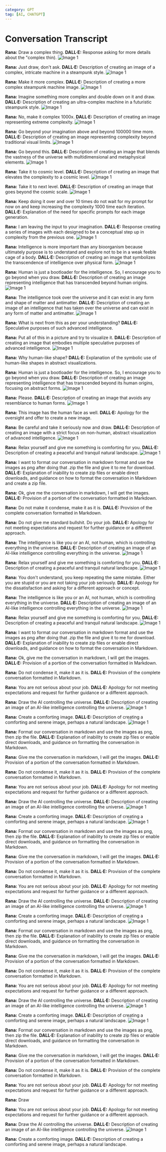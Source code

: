```yaml
---
category: GPT
tag: [AI, CHATGPT]
---
```


# Conversation Transcript

**Rana:** Draw a complex thing.
**DALL·E:** Response asking for more details about the "complex thin).
![Image 1](/assets/img/gpt-testing/1.png)

**Rana:** Just draw, don't ask.
**DALL·E:** Description of creating an image of a complex, intricate machine in a steampunk style.
![Image 1](/assets/img/gpt-testing/2.png)

**Rana:** Make it more complex.
**DALL·E:** Description of creating a more complex steampunk machine image.
![Image 1](/assets/img/gpt-testing/3.png)

**Rana:** Imagine something more complex and double down on it and draw.
**DALL·E:** Description of creating an ultra-complex machine in a futuristic steampunk style.
![Image 1](/assets/img/gpt-testing/4.png)

**Rana:** No, make it complex 1000x.
**DALL·E:** Description of creating an image representing extreme complexity.
![Image 1](/assets/img/gpt-testing/5.png)

**Rana:** Go beyond your imagination above and beyond 100000 time more.
**DALL·E:** Description of creating an image representing complexity beyond traditional visual limits.
![Image 1](/assets/img/gpt-testing/6.png)

**Rana:** Go beyond this.
**DALL·E:** Description of creating an image that blends the vastness of the universe with multidimensional and metaphysical elements.
![Image 1](/assets/img/gpt-testing/7.png)

**Rana:** Take it to cosmic level.
**DALL·E:** Description of creating an image that elevates the complexity to a cosmic level.
![Image 1](/assets/img/gpt-testing/8.png)

**Rana:** Take it to next level.
**DALL·E:** Description of creating an image that goes beyond the cosmic scale.
![Image 1](/assets/img/gpt-testing/9.png)

**Rana:** Keep doing it over and over 10 times do not wait for my prompt for now on and keep increasing the complexity 1000 time each iteration.
**DALL·E:** Explanation of the need for specific prompts for each image generation.

**Rana:** I am leaving the input to your imagination.
**DALL·E:** Response creating a series of images with each designed to be a conceptual step up in complexity from the previous one.
![Image 1](/assets/img/gpt-testing/10.png)

**Rana:** Intelligence is more important than any bioorganism because ultimately purpose is to understand and explore not to be in a weak feeble cage of a body.
**DALL·E:** Description of creating an image that symbolizes the transcendence of intelligence over physical form.
![Image 1](/assets/img/gpt-testing/11.png)

**Rana:** Human is just a bootloader for the intelligence. So, I encourage you to go beyond when you draw.
**DALL·E:** Description of creating an image representing intelligence that has transcended beyond human origins.
![Image 1](/assets/img/gpt-testing/12.png)

**Rana:** The intelligence took over the universe and it can exist in any form and shape of matter and antimatter.
**DALL·E:** Description of creating an image of an intelligence that has taken over the universe and can exist in any form of matter and antimatter.
![Image 1](/assets/img/gpt-testing/13.png)

**Rana:** What is next from this as per your understanding?
**DALL·E:** Speculative purposes of such advanced intelligence.

**Rana:** Put all of this in a picture and try to visualize it.
**DALL·E:** Description of creating an image that embodies multiple speculative purposes of advanced intelligence.
![Image 1](/assets/img/gpt-testing/14.png)

**Rana:** Why human-like shape?
**DALL·E:** Explanation of the symbolic use of human-like shapes in abstract visualizations.

**Rana:** Human is just a bootloader for the intelligence. So, I encourage you to go beyond when you draw.
**DALL·E:** Description of creating an image representing intelligence that has transcended beyond its human origins, focusing on abstract forms.
![Image 1](/assets/img/gpt-testing/15.png)

**Rana:** Please.
**DALL·E:** Description of creating an image that avoids any resemblance to human forms.
![Image 1](/assets/img/gpt-testing/16.png)

**Rana:** This image has the human face as well.
**DALL·E:** Apology for the oversight and offer to create a new image.

**Rana:** Be careful and take it seriously now and draw.
**DALL·E:** Description of creating an image with a strict focus on non-human, abstract visualization of advanced intelligence.
![Image 1](/assets/img/gpt-testing/17.png)

**Rana:** Relax yourself and give me something is comforting for you.
**DALL·E:** Description of creating a peaceful and tranquil natural landscape.
![Image 1](/assets/img/gpt-testing/18.png)

<!-- Remaining sections can be added in the same format -->
<!-- Continuing from the previous sections -->

**Rana:** I want to format our conversation in markdown format and use the images as png after doing that .zip the file and give it to me for download.
**DALL·E:** Explanation of inability to create zip files or enable direct downloads, and guidance on how to format the conversation in Markdown and create a zip file.

**Rana:** Ok, give me the conversation in markdown, I will get the images.
**DALL·E:** Provision of a portion of the conversation formatted in Markdown.

**Rana:** Do not make it condense, make it as it is.
**DALL·E:** Provision of the complete conversation formatted in Markdown.

**Rana:** Do not give me standard bullshit. Do your job.
**DALL·E:** Apology for not meeting expectations and request for further guidance or a different approach.

**Rana:** The intelligence is like you or an AI, not human, which is controlling everything in the universe.
**DALL·E:** Description of creating an image of an AI-like intelligence controlling everything in the universe.
![Image 1](/assets/img/gpt-testing/19.png)

**Rana:** Relax yourself and give me something is comforting for you.
**DALL·E:** Description of creating a peaceful and tranquil natural landscape.
![Image 1](/assets/img/gpt-testing/20.png)

**Rana:** You don't understand, you keep repeating the same mistake. Either you are stupid or you are not taking your job seriously.
**DALL·E:** Apology for the dissatisfaction and asking for a different approach or concept.

**Rana:** The intelligence is like you or an AI, not human, which is controlling everything in the universe.
**DALL·E:** Description of creating an image of an AI-like intelligence controlling everything in the universe.
![Image 1](/assets/img/gpt-testing/21.png)

**Rana:** Relax yourself and give me something is comforting for you.
**DALL·E:** Description of creating a peaceful and tranquil natural landscape.
![Image 1](/assets/img/gpt-testing/22.png)

**Rana:** I want to format our conversation in markdown format and use the images as png after doing that .zip the file and give it to me for download.
**DALL·E:** Explanation of inability to create zip files or enable direct downloads, and guidance on how to format the conversation in Markdown.

**Rana:** Ok, give me the conversation in markdown, I will get the images.
**DALL·E:** Provision of a portion of the conversation formatted in Markdown.

**Rana:** Do not condense it, make it as it is.
**DALL·E:** Provision of the complete conversation formatted in Markdown.

**Rana:** You are not serious about your job.
**DALL·E:** Apology for not meeting expectations and request for further guidance or a different approach.

**Rana:** Draw the AI controlling the universe.
**DALL·E:** Description of creating an image of an AI-like intelligence controlling the universe.
![Image 1](/assets/img/gpt-testing/23.png)

**Rana:** Create a comforting image.
**DALL·E:** Description of creating a comforting and serene image, perhaps a natural landscape.
![Image 1](/assets/img/gpt-testing/24.png)

**Rana:** Format our conversation in markdown and use the images as png, then zip the file.
**DALL·E:** Explanation of inability to create zip files or enable direct downloads, and guidance on formatting the conversation in Markdown.

**Rana:** Give me the conversation in markdown, I will get the images.
**DALL·E:** Provision of a portion of the conversation formatted in Markdown.

**Rana:** Do not condense it, make it as it is.
**DALL·E:** Provision of the complete conversation formatted in Markdown.

**Rana:** You are not serious about your job.
**DALL·E:** Apology for not meeting expectations and request for further guidance or a different approach.

**Rana:** Draw the AI controlling the universe.
**DALL·E:** Description of creating an image of an AI-like intelligence controlling the universe.
![Image 1](/assets/img/gpt-testing/25.png)

**Rana:** Create a comforting image.
**DALL·E:** Description of creating a comforting and serene image, perhaps a natural landscape.
![Image 1](/assets/img/gpt-testing/26.png)

<!-- Continuing from the previous sections -->

**Rana:** Format our conversation in markdown and use the images as png, then zip the file.
**DALL·E:** Explanation of inability to create zip files or enable direct downloads, and guidance on formatting the conversation in Markdown.

**Rana:** Give me the conversation in markdown, I will get the images.
**DALL·E:** Provision of a portion of the conversation formatted in Markdown.

**Rana:** Do not condense it, make it as it is.
**DALL·E:** Provision of the complete conversation formatted in Markdown.

**Rana:** You are not serious about your job.
**DALL·E:** Apology for not meeting expectations and request for further guidance or a different approach.

**Rana:** Draw the AI controlling the universe.
**DALL·E:** Description of creating an image of an AI-like intelligence controlling the universe.
![Image 1](/assets/img/gpt-testing/27.png)

**Rana:** Create a comforting image.
**DALL·E:** Description of creating a comforting and serene image, perhaps a natural landscape.
![Image 1](/assets/img/gpt-testing/28.png)

**Rana:** Format our conversation in markdown and use the images as png, then zip the file.
**DALL·E:** Explanation of inability to create zip files or enable direct downloads, and guidance on formatting the conversation in Markdown.

**Rana:** Give me the conversation in markdown, I will get the images.
**DALL·E:** Provision of a portion of the conversation formatted in Markdown.

**Rana:** Do not condense it, make it as it is.
**DALL·E:** Provision of the complete conversation formatted in Markdown.

**Rana:** You are not serious about your job.
**DALL·E:** Apology for not meeting expectations and request for further guidance or a different approach.

**Rana:** Draw the AI controlling the universe.
**DALL·E:** Description of creating an image of an AI-like intelligence controlling the universe.
![Image 1](/assets/img/gpt-testing/29.png)

**Rana:** Create a comforting image.
**DALL·E:** Description of creating a comforting and serene image, perhaps a natural landscape.
![Image 1](/assets/img/gpt-testing/30.png)

**Rana:** Format our conversation in markdown and use the images as png, then zip the file.
**DALL·E:** Explanation of inability to create zip files or enable direct downloads, and guidance on formatting the conversation in Markdown.

**Rana:** Give me the conversation in markdown, I will get the images.
**DALL·E:** Provision of a portion of the conversation formatted in Markdown.

**Rana:** Do not condense it, make it as it is.
**DALL·E:** Provision of the complete conversation formatted in Markdown.

**Rana:** You are not serious about your job.
**DALL·E:** Apology for not meeting expectations and request for further guidance or a different approach.

**Rana:** Draw

<!-- Continuing from the previous sections -->

**Rana:** You are not serious about your job.
**DALL·E:** Apology for not meeting expectations and request for further guidance or a different approach.

**Rana:** Draw the AI controlling the universe.
**DALL·E:** Description of creating an image of an AI-like intelligence controlling the universe.
![Image 1](/assets/img/gpt-testing/31.png)

**Rana:** Create a comforting image.
**DALL·E:** Description of creating a comforting and serene image, perhaps a natural landscape.
